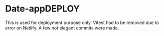 # Date-appDEPLOY

This is used for deployment purpose only. Vitest had to be removed due to error on Netlify. A few not elegant commits were made. 
